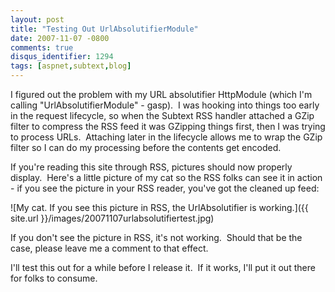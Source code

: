 ```yaml
---
layout: post
title: "Testing Out UrlAbsolutifierModule"
date: 2007-11-07 -0800
comments: true
disqus_identifier: 1294
tags: [aspnet,subtext,blog]
---
```

I figured out the problem with my URL absolutifier HttpModule (which I'm
calling "UrlAbsolutifierModule" - gasp).  I was hooking into things too
early in the request lifecycle, so when the Subtext RSS handler attached
a GZip filter to compress the RSS feed it was GZipping things first,
then I was trying to process URLs.  Attaching later in the lifecycle
allows me to wrap the GZip filter so I can do my processing before the
contents get encoded.

If you're reading this site through RSS, pictures should now properly
display.  Here's a little picture of my cat so the RSS folks can see it
in action - if you see the picture in your RSS reader, you've got the
cleaned up feed:

![My cat. If you see this picture in RSS, the UrlAbsolutifier is
working.]({{ site.url }}/images/20071107urlabsolutifiertest.jpg)

If you don't see the picture in RSS, it's not working.  Should that be
the case, please leave me a comment to that effect.

I'll test this out for a while before I release it.  If it works, I'll
put it out there for folks to consume.
